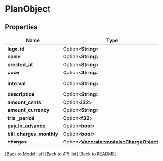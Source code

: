 # PlanObject

## Properties

Name | Type | Description | Notes
------------ | ------------- | ------------- | -------------
**lago_id** | Option<**String**> |  | [optional]
**name** | Option<**String**> |  | [optional]
**created_at** | Option<**String**> |  | [optional]
**code** | Option<**String**> |  | [optional]
**interval** | Option<**String**> | Plan interval | [optional]
**description** | Option<**String**> |  | [optional]
**amount_cents** | Option<**i32**> |  | [optional]
**amount_currency** | Option<**String**> |  | [optional]
**trial_period** | Option<**f32**> |  | [optional]
**pay_in_advance** | Option<**bool**> |  | [optional]
**bill_charges_monthly** | Option<**bool**> |  | [optional]
**charges** | Option<[**Vec<crate::models::ChargeObject>**](ChargeObject.md)> |  | [optional]

[[Back to Model list]](../README.md#documentation-for-models) [[Back to API list]](../README.md#documentation-for-api-endpoints) [[Back to README]](../README.md)


